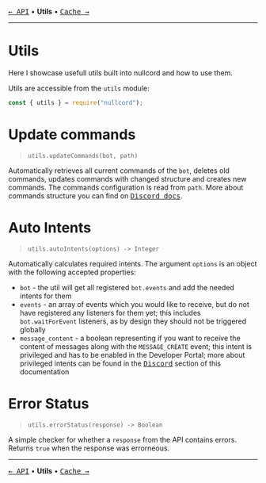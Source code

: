 [<kbd>← API</kbd>](04_api.md)
• **Utils** •
[<kbd>Cache →</kbd>](06_cache.md)

---

# Utils
Here I showcase usefull utils
built into nullcord and how to use them.

Utils are accessible from the `utils` module:
```js
const { utils } = require("nullcord");
```

# Update commands
> `utils.updateCommands(bot, path)`

Automatically retrieves all current
commands of the `bot`, deletes old commands,
updates commands with changed structure
and creates new commands.
The commands configuration is read from `path`.
More about commands structure you can find
on [<kbd>Discord docs</kbd>](https://discord.com/developers/docs/interactions/application-commands#application-commands).

# Auto Intents
> `utils.autoIntents(options) -> Integer`

Automatically calculates required intents.
The argument `options` is an object with the following
accepted properties:
* `bot` - the util will get all registered `bot.events`
and add the needed intents for them
* `events` - an array of events which you would like
to receive, but do not have registered any listeners
for them yet; this includes `bot.waitForEvent` listeners,
as by design they should not be triggered globally
* `message_content` - a boolean representing if you want
to receive the content of messages along with the `MESSAGE_CREATE` event;
this intent is privileged and has to be enabled in the Developer
Portal; more about privileged intents can be found in the
[<kbd>Discord</kbd>](00_discord.md) section of this documentation

# Error Status
> `utils.errorStatus(response) -> Boolean`

A simple checker for whether a `response` from the API
contains errors. Returns `true` when the response
was errorneous.

---

[<kbd>← API</kbd>](04_api.md)
• **Utils** •
[<kbd>Cache →</kbd>](06_cache.md)
